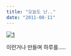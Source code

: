 ```yaml
---
title: "오늘도 난.."
date: "2011-08-11"
---
```


[![1](http://kimsungi.cafe24.com/wp-content/uploads/2011/08/1.png)](http://kimsungi.cafe24.com/wp-content/uploads/2011/08/1.png)

이런거나 만들며 하루를.....
